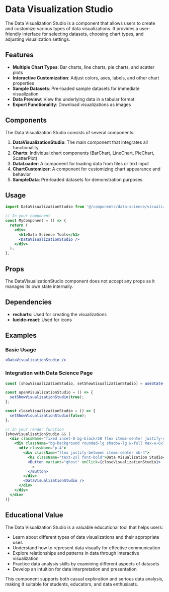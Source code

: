 # Data Visualization Studio

The Data Visualization Studio is a component that allows users to create and customize various types of data visualizations. It provides a user-friendly interface for selecting datasets, choosing chart types, and adjusting visualization settings.

## Features

- **Multiple Chart Types**: Bar charts, line charts, pie charts, and scatter plots
- **Interactive Customization**: Adjust colors, axes, labels, and other chart properties
- **Sample Datasets**: Pre-loaded sample datasets for immediate visualization
- **Data Preview**: View the underlying data in a tabular format
- **Export Functionality**: Download visualizations as images

## Components

The Data Visualization Studio consists of several components:

1. **DataVisualizationStudio**: The main component that integrates all functionality
2. **Charts**: Individual chart components (BarChart, LineChart, PieChart, ScatterPlot)
3. **DataLoader**: A component for loading data from files or text input
4. **ChartCustomizer**: A component for customizing chart appearance and behavior
5. **SampleData**: Pre-loaded datasets for demonstration purposes

## Usage

```jsx
import DataVisualizationStudio from '@/components/data-science/visualization-studio/DataVisualizationStudio';

// In your component
const MyComponent = () => {
  return (
    <div>
      <h1>Data Science Tools</h1>
      <DataVisualizationStudio />
    </div>
  );
};
```

## Props

The DataVisualizationStudio component does not accept any props as it manages its own state internally.

## Dependencies

- **recharts**: Used for creating the visualizations
- **lucide-react**: Used for icons

## Examples

### Basic Usage

```jsx
<DataVisualizationStudio />
```

### Integration with Data Science Page

```jsx
const [showVisualizationStudio, setShowVisualizationStudio] = useState(false);

const openVisualizationStudio = () => {
  setShowVisualizationStudio(true);
};

const closeVisualizationStudio = () => {
  setShowVisualizationStudio(false);
};

// In your render function
{showVisualizationStudio && (
  <div className="fixed inset-0 bg-black/50 flex items-center justify-center z-50 p-4">
    <div className="bg-background rounded-lg shadow-lg w-full max-w-6xl max-h-[90vh] overflow-auto">
      <div className="p-4">
        <div className="flex justify-between items-center mb-4">
          <h2 className="text-2xl font-bold">Data Visualization Studio</h2>
          <Button variant="ghost" onClick={closeVisualizationStudio}>
            ✕
          </Button>
        </div>
        <DataVisualizationStudio />
      </div>
    </div>
  </div>
)}
```

## Educational Value

The Data Visualization Studio is a valuable educational tool that helps users:

- Learn about different types of data visualizations and their appropriate uses
- Understand how to represent data visually for effective communication
- Explore relationships and patterns in data through interactive visualization
- Practice data analysis skills by examining different aspects of datasets
- Develop an intuition for data interpretation and presentation

This component supports both casual exploration and serious data analysis, making it suitable for students, educators, and data enthusiasts.
